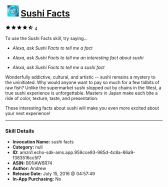 # &nbsp;<img src="skill_icon" alt="Sushi Facts icon" width="36"> [Sushi Facts](http://alexa.amazon.com/#skills/amzn1.echo-sdk-ams.app.959cce93-985d-4c8a-86a9-f383516cc5f7)
![4.5 stars](../../images/ic_star_black_18dp_1x.png)![4.5 stars](../../images/ic_star_black_18dp_1x.png)![4.5 stars](../../images/ic_star_black_18dp_1x.png)![4.5 stars](../../images/ic_star_black_18dp_1x.png)![4.5 stars](../../images/ic_star_half_black_18dp_1x.png) 4

To use the Sushi Facts skill, try saying...

* *Alexa, ask Sushi Facts to tell me a fact*

* *Alexa, ask Sushi Facts to tell me an interesting fact about sushi*

* *Alexa, ask Sushi Facts to tell me a sushi fact*

Wonderfully addictive, cultural, and artistic -- sushi remains a mystery to the uninitiated. Why would anyone want to pay so much for a few tidbits of raw fish? Unlike the supermarket sushi slopped out by chains in the West, a true sushi experience is unforgettable. Masters in Japan make each bite a ride of color, texture, taste, and presentation.

These interesting facts about sushi will make you even more excited about your next experience!

***

### Skill Details

* **Invocation Name:** sushi facts
* **Category:** null
* **ID:** amzn1.echo-sdk-ams.app.959cce93-985d-4c8a-86a9-f383516cc5f7
* **ASIN:** B01IAW6R74
* **Author:** Andrew
* **Release Date:** July 15, 2016 @ 04:57:49
* **In-App Purchasing:** No

